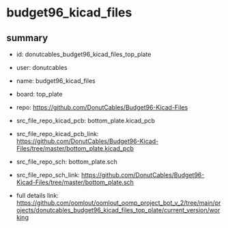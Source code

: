 # budget96_kicad_files
 
## summary 
* id: donutcables_budget96_kicad_files_top_plate
* user: donutcables
* name: budget96_kicad_files
* board: top_plate
* repo: https://github.com/DonutCables/Budget96-Kicad-Files
* src_file_repo_kicad_pcb: bottom_plate.kicad_pcb
* src_file_repo_kicad_pcb_link: https://github.com/DonutCables/Budget96-Kicad-Files/tree/master/bottom_plate.kicad_pcb


* src_file_repo_sch: bottom_plate.sch
* src_file_repo_sch_link: https://github.com/DonutCables/Budget96-Kicad-Files/tree/master/bottom_plate.sch
* full details link: https://github.com/oomlout/oomlout_oomp_project_bot_v_2/tree/main/projects/donutcables_budget96_kicad_files_top_plate/current_version/working  







